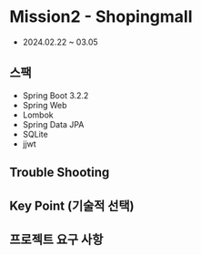 # Mission2 - Shopingmall

- 2024.02.22 ~ 03.05

## 스팩

- Spring Boot 3.2.2
- Spring Web
- Lombok
- Spring Data JPA
- SQLite
- jjwt


## Trouble Shooting

## Key Point (기술적 선택)

## 프로젝트 요구 사항
